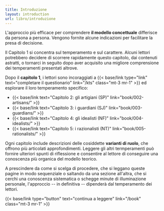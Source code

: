 ```yaml
---
title: Introduzione
layout: introduction
url: libro/introduzione
---
```

L'approccio più efficace per comprendere **il modello concettuale** differisce da persona a persona. Vengono fornite alcune indicazioni per facilitare la presa di decisione.

Il Capitolo 1 si concentra sul temperamento e sul carattere. Alcuni lettori potrebbero decidere di scorrere rapidamente questo capitolo, dai contenuti astratti, o tornarci in seguito dopo aver acquisito una migliore comprensione dei temperamenti presentati altrove.

Dopo il **capitolo 1**, i lettori sono incoraggiati a {{< base/link type="link" text="completare il questionario" link="/kts" class="mt-3 mr-1" >}} ed esplorare il loro temperamento specifico:

- {{< base/link text="Capitolo 2: gli artigiani (SP)" link="book/002-artisans/" >}}
- {{< base/link text="Capitolo 3: i guardiani (SJ)" link="book/003-guardians/" >}}
- {{< base/link text="Capitolo 4: gli idealisti (NF)" link="book/004-idealists/" >}}
- {{< base/link text="Capitolo 5: i razionalisti (NT)" link="book/005-rationalists/" >}}

Ogni capitolo include descrizioni delle cosiddette **varianti di ruolo**, che offrono più articolati approfondimenti. Leggere gli altri termperamenti può fornire ulteriori spunti di riflessione e consentire al lettore di conseguire una conoscenza più organica del modello teorico. 

A prescindere da come si scelga di procedere, che si leggano queste pagine in modo sequenziale o saltando da una sezione all'altra, che si cerchi una conoscenza sistematica o schegge minute di illuminazione personale, l'approccio -- in definitiva -- dipenderà dal temperamento dei lettori.

{{< base/link type="button" text="continua a leggere" link="/book" class="mt-3 mr-1" >}}